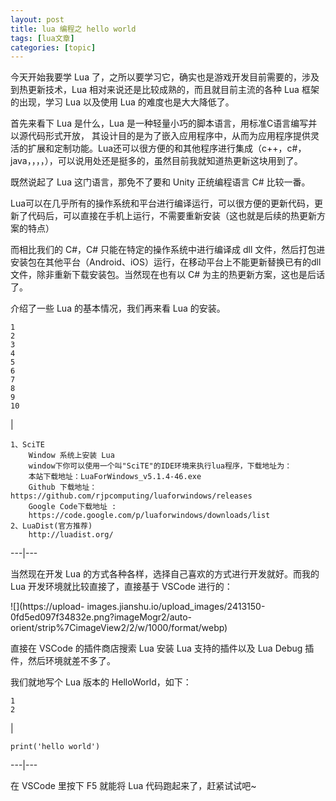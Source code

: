```yaml
---
layout: post
title: lua 编程之 hello world 
tags: [lua文章]
categories: [topic]
---
```

今天开始我要学 Lua 了，之所以要学习它，确实也是游戏开发目前需要的，涉及到热更新技术，Lua 相对来说还是比较成熟的，而且就目前主流的各种 Lua
框架的出现，学习 Lua 以及使用 Lua 的难度也是大大降低了。

首先来看下 Lua 是什么，Lua 是一种轻量小巧的脚本语言，用标准C语言编写并以源代码形式开放，
其设计目的是为了嵌入应用程序中，从而为应用程序提供灵活的扩展和定制功能。Lua还可以很方便的和其他程序进行集成（c++，c#，java，，，，），可以说用处还是挺多的，虽然目前我就知道热更新这块用到了。

既然说起了 Lua 这门语言，那免不了要和 Unity 正统编程语言 C# 比较一番。

Lua可以在几乎所有的操作系统和平台进行编译运行，可以很方便的更新代码，更新了代码后，可以直接在手机上运行，不需要重新安装（这也就是后续的热更新方案的特点）

而相比我们的 C#，C# 只能在特定的操作系统中进行编译成 dll
文件，然后打包进安装包在其他平台（Android、iOS）运行，在移动平台上不能更新替换已有的dll文件，除非重新下载安装包。当然现在也有以 C#
为主的热更新方案，这也是后话了。

介绍了一些 Lua 的基本情况，我们再来看 Lua 的安装。

    
    
    1  
    2  
    3  
    4  
    5  
    6  
    7  
    8  
    9  
    10  
    

|

    
    
      
    1、SciTE  
        Window 系统上安装 Lua  
        window下你可以使用一个叫"SciTE"的IDE环境来执行lua程序，下载地址为：  
        本站下载地址：LuaForWindows_v5.1.4-46.exe  
        Github 下载地址：https://github.com/rjpcomputing/luaforwindows/releases  
        Google Code下载地址 :   
        https://code.google.com/p/luaforwindows/downloads/list  
    2、LuaDist(官方推荐)  
    	http://luadist.org/  
      
  
---|---  
  
当然现在开发 Lua 的方式各种各样，选择自己喜欢的方式进行开发就好。而我的 Lua 开发环境就比较直接了，直接基于 VSCode 进行的：

![](https://upload-
images.jianshu.io/upload_images/2413150-0fd5ed097f34832e.png?imageMogr2/auto-
orient/strip%7CimageView2/2/w/1000/format/webp)

直接在 VSCode 的插件商店搜索 Lua 安装 Lua 支持的插件以及 Lua Debug 插件，然后环境就差不多了。

我们就地写个 Lua 版本的 HelloWorld，如下：

    
    
    1  
    2  
    

|

    
    
      
    print('hello world')  
      
  
---|---  
  
在 VSCode 里按下 F5 就能将 Lua 代码跑起来了，赶紧试试吧~